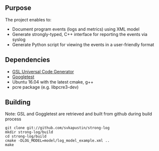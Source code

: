 ## Purpose
The project enables to:

* Document program events (logs and metrics) using XML model
* Generate strongly-typed, C++ interface for reporting the events via syslog
* Generate Python script for viewing the events in a user-friendly format

## Dependencies
* [GSL Universal Code Generator](https://github.com/imatix/gsl)
* [Googletest](https://github.com/google/googletest)
* Ubuntu 16.04 with the latest cmake, g++
* pcre package (e.g. libpcre3-dev)

## Building
Note: GSL and Goggletest are retrieved and built from github during build process

    git clone git://github.com/svkapustin/strong-log
    mkdir strong-log/build
    cd strong-log/build
    cmake -DLOG_MODEL=model/log_model_example.xml ..
    make
    
    
